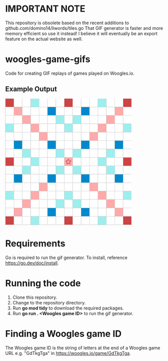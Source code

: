 # IMPORTANT NOTE
This repository is obsolete based on the recent additions to github.com/domino14/liwords/tiles.go
That GIF generator is faster and more memory efficient so use it instead! I believe it will eventually be an export feature on the actual website as well.

# woogles-game-gifs
Code for creating GIF replays of games played on Woogles.io.
## Example Output
<img src="https://github.com/reyacd/woogles-game-gifs/blob/main/data/example-GdTkgTga.gif" width="400" height="400"/>

# Requirements
Go is required to run the gif generator. To install, reference https://go.dev/doc/install.

# Running the code
1. Clone this repository.
2. Change to the repository directory.
3. Run **go mod tidy** to download the required packages.
4. Run **go run . \<Woogles game ID\>** to run the gif generator.

# Finding a Woogles game ID
The Woogles game ID is the string of letters at the end of a Woogles game URL e.g. "GdTkgTga" in https://woogles.io/game/GdTkgTga.
